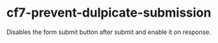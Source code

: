 # cf7-prevent-dulpicate-submission
Disables the form submit button after submit and enable it on response.

